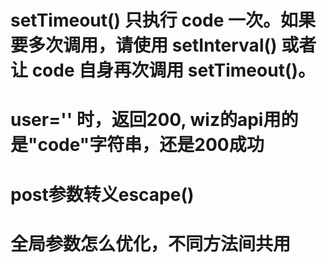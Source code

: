 # setTimeout() 只执行 code 一次。如果要多次调用，请使用 setInterval() 或者让 code 自身再次调用 setTimeout()。

# user='' 时，返回200, wiz的api用的是"code"字符串，还是200成功

# post参数转义escape()




# 全局参数怎么优化，不同方法间共用